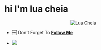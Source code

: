 # hi I'm lua cheia
<p align="center">
  <a href="https://github.com/xxirfanx">
    <img src="https://telegra.ph/file/fc7de11526088f5ece27e.jpg" alt="Lua Cheia">
  </a>

- 🆓 Don't Forget To **[Follow Me](https://github.com/xxirfanx)**

</p>

- <img src="https://komarev.com/ghpvc/?username=xxirfanx&label=Profile%20views&color=ff69b4&label=Profile+Views&style=plastic">
</p>
